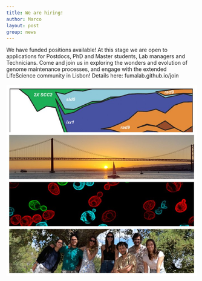 ```yaml
---
title: We are hiring!
author: Marco
layout: post
group: news
---
```


We have funded positions available! At this stage we are open to applications for Postdocs, PhD and Master students, Lab managers and Technicians. 
Come and join us in exploring the wonders and evolution of genome maintenance processes, and engage with the extended LifeScience community in Lisbon! Details here: fumalab.github.io/join
<br>
<br>
<img src="/static/img/hiring.jpg" alt="We are hiring!" width="750">

